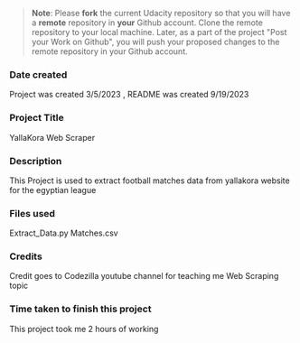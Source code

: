 > **Note**: Please **fork** the current Udacity repository so that you will have a **remote** repository in **your** Github account. Clone the remote repository to your local machine. Later, as a part of the project "Post your Work on Github", you will push your proposed changes to the remote repository in your Github account.

### Date created

Project was created 3/5/2023 , README was created 9/19/2023

### Project Title

YallaKora Web Scraper

### Description

This Project is used to extract football matches data from yallakora website for the egyptian league

### Files used

Extract_Data.py
Matches.csv

### Credits

Credit goes to Codezilla youtube channel for teaching me Web Scraping topic

### Time taken to finish this project

This project took me 2 hours of working
